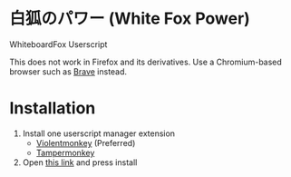 # 白狐のパワー (White Fox Power)

WhiteboardFox Userscript

This does not work in Firefox and its derivatives. Use a Chromium-based browser such as [Brave](https://brave.com) instead.

# Installation

1. Install one userscript manager extension
   - [Violentmonkey](https://violentmonkey.github.io/get-it/) (Preferred)
   - [Tampermonkey](https://www.tampermonkey.net/index.php)
2. Open [this link](https://reino08.github.io/ByakkoNoPawaa/白狐のパワー.user.js) and press install

